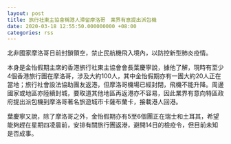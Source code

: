 ```yaml
---
layout: post
title: 旅行社東主協會稱港人滯留摩洛哥　業界有意提出派包機
date: 2020-03-18 12:55:50.000000000 +08:00
categories: rss
---
```


北非國家摩洛哥日前封鎖領空，禁止民航機飛入境內，以防控新型肺炎疫情。

本身是金怡假期主席的香港旅行社東主協會會長葉慶寧說，據他了解，現時有至少4個香港旅行團在摩洛哥，涉及大約100人，其中金怡假期亦有一團大約20人正在當地；旅行社會設法協助團友返港，但摩洛哥機場已經封閉，飛機不能升降。周邊國家或地區亦陸續封城，要取道其他地區再返港亦不容易，因此業界有意向特區政府提出派包機到摩洛哥著名旅遊城市卡薩布蘭卡，接載港人回港。

葉慶寧又說，除了摩洛哥之外，金怡假期亦有5至6個團正在瑞士和土耳其，希望能夠趕在星期四凌晨前，安排有關旅行團返港，避開14日的檢疫令，但目前未知是否成事。
